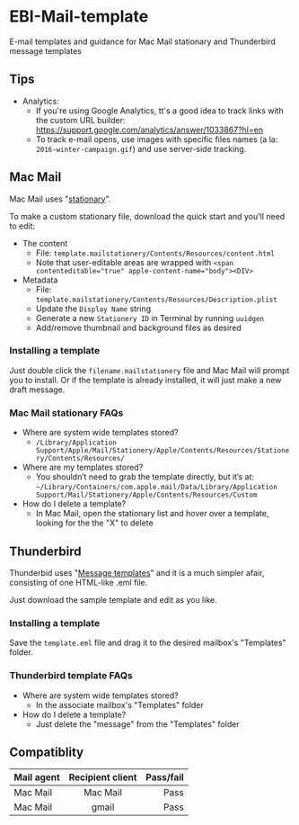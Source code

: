 # EBI-Mail-template
E-mail templates and guidance for Mac Mail stationary and Thunderbird message templates

## Tips
- Analytics: 
  - If you're using Google Analytics, tt's a good idea to track links with the custom URL builder: https://support.google.com/analytics/answer/1033867?hl=en
  - To track e-mail opens, use images with specific files names (a la: `2016-winter-campaign.gif`) and use server-side tracking.

## Mac Mail
Mac Mail uses "[stationary](http://www.instructables.com/id/Easy-Customizing-of-Apple-Mail-Stationary/)".

To make a custom stationary file, download the quick start and you'll need to edit:
- The content
  - File: `template.mailstationery/Contents/Resources/content.html`
  - Note that user-editable areas are wrapped with `<span contenteditable="true" apple-content-name="body"><DIV>`
- Metadata
  - File: `template.mailstationery/Contents/Resources/Description.plist`
  - Update the `Display Name` string
  - Generate a new `Stationery ID` in Terminal by running `uuidgen`
  - Add/remove thumbnail and background files as desired
  
### Installing a template
Just double click the `filename.mailstationery` file and Mac Mail will prompt you to install. Or if the template is already installed, it will just make a new draft message.

### Mac Mail stationary FAQs
- Where are system wide templates stored?
  - `/Library/Application Support/Apple/Mail/Stationery/Apple/Contents/Resources/Stationery/Contents/Resources/`
- Where are my templates stored?
  - You shouldn’t need to grab the template directly, but it’s at: `~/Library/Containers/com.apple.mail/Data/Library/Application Support/Mail/Stationery/Apple/Contents/Resources/Custom`
- How do I delete a template?
  - In Mac Mail, open the stationary list and hover over a template, looking for the the "X" to delete

## Thunderbird
Thunderbid uses "[Message templates](http://kb.mozillazine.org/Message_templates)" and it is a much simpler afair, consisting of one HTML-like .eml file.

Just download the sample template and edit as you like.

### Installing a template
Save the `template.eml` file and drag it to the desired mailbox's "Templates" folder.

### Thunderbird template FAQs
- Where are system wide templates stored?
  - In the associate mailbox's "Templates" folder
- How do I delete a template?
  - Just delete the "message" from the "Templates" folder
  



## Compatiblity
| Mail agent     | Recipient client | Pass/fail  |
| ------------- |:-------------:| -----:|
| Mac Mail      | Mac Mail | Pass |
| Mac Mail      | gmail | Pass |
